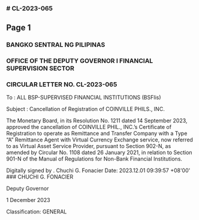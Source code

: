 ### # CL-2023-065

## Page 1

### BANGKO SENTRAL NG PILIPINAS

### OFFICE OF THE DEPUTY GOVERNOR I FINANCIAL SUPERVISION SECTOR

### CIRCULAR LETTER NO. CL-2023-065

To : ALL BSP-SUPERVISED FINANCIAL INSTITUTIONS (BSFIis)

Subject : Cancellation of Registration of COINVILLE PHILS., INC.

The Monetary Board, in its Resolution No. 1211 dated 14 September 2023, approved the cancellation of COINVILLE PHIL., INC.’s Certificate of Registration to operate as Remittance and Transfer Company with a Type “A” Remittance Agent with Virtual Currency Exchange service, now referred to as Virtual Asset Service Provider, pursuant to Section 902-N, as amended by Circular No. 1108 dated 26 January 2021, in relation to Section 901-N of the Manual of Regulations for Non-Bank Financial Institutions.

Digitally signed by . Chuchi G. Fonacier Date: 2023.12.01 09:39:57 +08'00' ### CHUCHI G. FONACIER

Deputy Governor

1 December 2023

Classification: GENERAL 